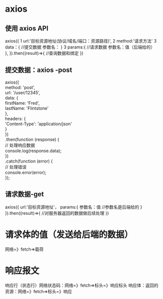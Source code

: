 # axios

## 使用 axios API
axios({
1    url:'目标资源地址(协议/域名/端口：资源路径)',
2    method:'请求方法'
        <!-- 请求方法：
            get获取数据/
            post提交数据/
            put修改数据（全部）/
            delete删除数据/
            patch修改数据（部分） -->
3    data：{ //提交数据
        参数名：
    }
3    params:{  //请求数据
        参数名：值（后端给的）
    },
}).then((result)=>{
    //查询数据和绑定
})

## 提交数据：axios -post
 axios({  
  method: 'post',  
  url: '/user/12345',  
  data: {  
    firstName: 'Fred',  
    lastName: 'Flintstone'  
  },  
  headers: {  
    'Content-Type': 'application/json'  
  }  
})  
.then(function (response) {  
  // 处理响应数据  
  console.log(response.data);  
})  
.catch(function (error) {  
  // 处理错误  
  console.error(error);  
}); 

## 请求数据-get
axios({
  url:'目标资源地址'，
  params:{
    参数名：值 //参数名是后端给的
  }
}).then((result)=>{
  //对服务器返回的数据做后续处理
})

# 请求体的值（发送给后端的数据）
网络=》fetch=>载荷

# 响应报文
响应行（状态行）网络状态码：网络=》fetch=>标头=》响应标头
响应体：返回的资源：网络=》fetch=>标头=》响应